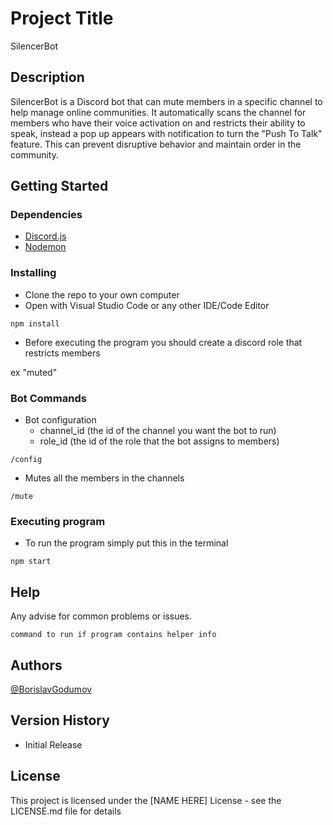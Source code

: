 # Project Title

SilencerBot

## Description

SilencerBot is a Discord bot that can mute members in a specific channel to help manage online communities. It automatically scans the channel for members who have their voice activation on and restricts their ability to speak, instead a pop up appears with notification to turn the "Push To Talk" feature. This can prevent disruptive behavior and maintain order in the community.

## Getting Started

### Dependencies

- [Discord.js](https://discord.js.org/#)
- [Nodemon](https://nodemon.io)

### Installing

- Clone the repo to your own computer
- Open with Visual Studio Code or any other IDE/Code Editor

```
npm install
```

- Before executing the program you should create a discord role that restricts members

ex "muted"

### Bot Commands

- Bot configuration
  - channel_id (the id of the channel you want the bot to run)
  - role_id (the id of the role that the bot assigns to members)

```
/config
```

- Mutes all the members in the channels

```
/mute
```

### Executing program

- To run the program simply put this in the terminal

```
npm start
```

## Help

Any advise for common problems or issues.

```
command to run if program contains helper info
```

## Authors

[@BorislavGodumov](https://www.linkedin.com/in/borislav-godumov-7245b61a2/)

## Version History

- Initial Release

## License

This project is licensed under the [NAME HERE] License - see the LICENSE.md file for details
